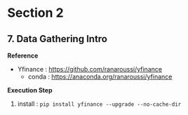 # Section 2

## 7. Data Gathering Intro

**Reference**

- Yfinance : https://github.com/ranaroussi/yfinance
  - conda : https://anaconda.org/ranaroussi/yfinance

**Execution Step**

1. install : `pip install yfinance --upgrade --no-cache-dir`
